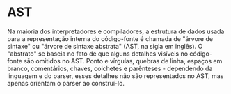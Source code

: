 # AST

Na maioria dos interpretadores e compiladores, a estrutura de dados usada para a representação interna do código-fonte é chamada de "árvore de sintaxe" ou "árvore de sintaxe abstrata" (AST, na sigla em inglês). O "abstrato" se baseia no fato de que alguns detalhes visíveis no código-fonte são omitidos no AST. Ponto e vírgulas, quebras de linha, espaços em branco, comentários, chaves, colchetes e parênteses - dependendo da linguagem e do parser, esses detalhes não são representados no AST, mas apenas orientam o parser ao construí-lo.